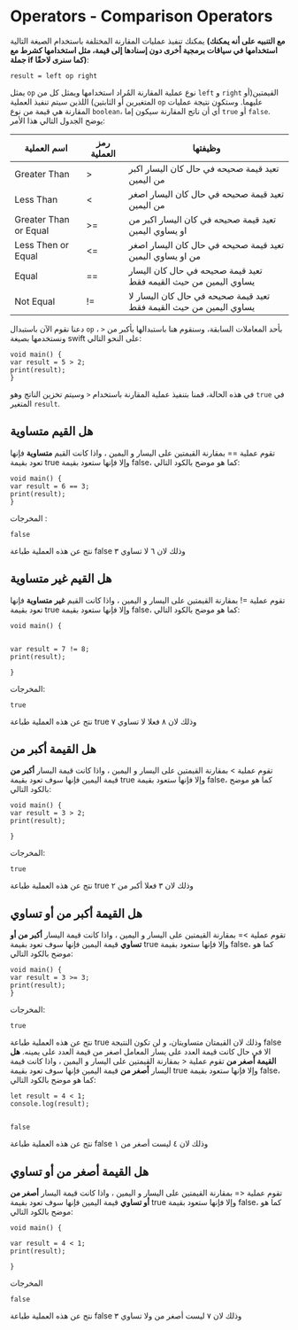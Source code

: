 # Operators - Comparison Operators
يمكنك تنفيذ عمليات المقارنة المختلفة باستخدام الصيغة التالية **(****مع التنبيه على أنه يمكنك استخدامها في سياقات برمجية أخرى دون إسنادها إلى قيمة، مثل استخدامها كشرط مع جملة if كما سنرى لاحقًا****)**:


    result = left op right

 يمثل `op` نوع عملية المقارنة المُراد استخدامها ويمثل كل من `left` و `right` القيمتين(أو المتغيرين أو الثابتين) اللذين سيتم تنفيذ العملية `op` عليهما. وستكون نتيجة عمليات المقارنة هي قيمة من نوع `boolean`، أي أن ناتج المقارنة سيكون إما `true` أو `false`. يوضح الجدول التالي هذا الأمر:

| **اسم العملية**       | **رمز العملية** | **وظيفتها**                                                         |
| --------------------- | --------------- | ------------------------------------------------------------------- |
| Greater Than          | >               | تعيد قيمة صحيحه في حال كان اليسار اكبر من اليمين                    |
| Less Than             | <               | تعيد قيمة صحيحه في حال كان اليسار اصغر من اليمين                    |
| Greater Than or Equal | >=              | تعيد قيمة صحيحه في كان اليسار اكبر من او يساوي اليمين               |
| Less Then or Equal    | <=              | تعيد قيمة صحيحه في حال كان اليسار اصغر من او يساوي اليمين           |
| Equal                 | ==              | تعيد قيمة صحيحه في حال كان اليسار يساوي اليمين من حيث القيمه فقط    |
| Not Equal             | !=              | تعيد قيمة صحيحه في حال كان اليسار لا يساوي اليمين من حيث القيمة فقط |

دعنا نقوم الآن باستبدال `op` بأحد المعاملات السابقة، وسنقوم هنا باستبدالها بأكبر من  `<` ، ونستخدمها بصيغة swift على النحو التالي:


    
    void main() {
    var result = 5 > 2;
    print(result);
    }

في هذه الحالة، قمنا بتنفيذ عملية المقارنة باستخدام `<` وسيتم تخزين الناتج وهو `true` في المتغير `result`.


## **هل القيم متساوية**

تقوم عملية == بمقارنة القيمتين على اليسار و اليمين ، واذا كانت القيم **متساوية** فإنها تعود بقيمة true وإلا فإنها ستعود بقيمة false، كما هو موضح بالكود التالي:

    
    void main() {
    var result = 6 == 3;
    print(result);
    }

المخرجات :

    false

نتج عن هذه العملية طباعة false وذلك لان ٦ لا تساوي ٣

## **هل القيم غير متساوية**

تقوم عملية =! بمقارنة القيمتين على اليسار و اليمين ، واذا كانت القيم **غير** **متساوية** فإنها تعود بقيمة true وإلا فإنها ستعود بقيمة false، كما هو موضح بالكود التالي:

    void main() {
    
    
    var result = 7 != 8;
    print(result);
    
    }

المخرجات:

    true

نتج عن هذه العملية طباعة true وذلك لان ٨ فعلا لا تساوي ٧

## **هل القيمة أكبر من**

تقوم عملية > بمقارنة القيمتين على اليسار و اليمين ، واذا كانت قيمة اليسار **أكبر من** قيمة اليمين فإنها سوف تعود بقيمة true وإلا فإنها ستعود بقيمة false، كما هو موضح بالكود التالي:

    void main() {
    var result = 3 > 2;
    print(result);
    
    }

المخرجات:


    true

نتج عن هذه العملية طباعة true وذلك لان ٣ فعلا أكبر من ٢

## **هل القيمة أكبر من أو تساوي**

تقوم عملية >= بمقارنة القيمتين على اليسار و اليمين ، واذا كانت قيمة اليسار **أكبر من أو تساوي** قيمة اليمين فإنها سوف تعود بقيمة true وإلا فإنها ستعود بقيمة false، كما هو موضح بالكود التالي:

    void main() {
    var result = 3 >= 3;
    print(result);
    }

المخرجات:

    true

نتج عن هذه العملية طباعة true وذلك لان القيمتان متساويتان، و لن تكون النتيجة false الا في حال كانت قيمة العدد على يسار المعامل اصغر من قيمة العدد على يمينه. **هل القيمة أصغر من** تقوم عملية < بمقارنة القيمتين على اليسار و اليمين ، واذا كانت قيمة اليسار **أصغر من** قيمة اليمين فإنها سوف تعود بقيمة true وإلا فإنها ستعود بقيمة false، كما هو موضح بالكود التالي:

    let result = 4 < 1;
    console.log(result);
    
    
    false

نتج عن هذه العملية طباعة false وذلك لان ٤ ليست أصغر من ١

## **هل القيمة أصغر من أو تساوي**

تقوم عملية <= بمقارنة القيمتين على اليسار و اليمين ، واذا كانت قيمة اليسار **أصغر من أو تساوي** قيمة اليمين فإنها سوف تعود بقيمة true وإلا فإنها ستعود بقيمة false، كما هو موضح بالكود التالي:

    void main() {
      
    var result = 4 < 1;
    print(result);
    
    }
    

المخرجات


    
    false

نتج عن هذه العملية طباعة false وذلك لان ٧ ليست أصغر من ولا تساوي ٣


